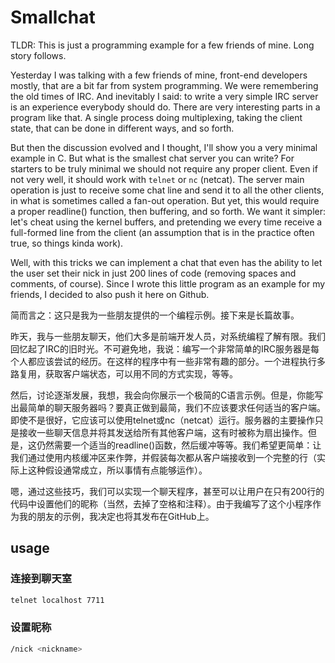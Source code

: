 # Smallchat

TLDR: This is just a programming example for a few friends of mine. Long story follows.

Yesterday I was talking with a few friends of mine, front-end developers mostly, that are a bit far from system programming. We were remembering the old times of IRC. And inevitably I said: to write a very simple IRC server is an experience everybody should do. There are very interesting parts in a program like that. A single process doing multiplexing, taking the client state, that can be done in different ways, and so forth.

But then the discussion evolved and I thought, I'll show you a very minimal example in C. But what is the smallest chat server you can write? For starters to be truly minimal we should not require any proper client. Even if not very well, it should work with `telnet` or `nc` (netcat). The server main operation is just to receive some chat line and send it to all the other clients, in what is sometimes called a fan-out operation. But yet, this would require a proper readline() function, then buffering, and so forth. We want it simpler: let's cheat using the kernel buffers, and pretending we every time receive a full-formed line from the client (an assumption that is in the practice often true, so things kinda work).

Well, with this tricks we can implement a chat that even has the ability to let the user set their nick in just 200 lines of code (removing spaces and comments, of course). Since I wrote this little program as an example for my friends, I decided to also push it here on Github.


简而言之：这只是我为一些朋友提供的一个编程示例。接下来是长篇故事。

昨天，我与一些朋友聊天，他们大多是前端开发人员，对系统编程了解有限。我们回忆起了IRC的旧时光。不可避免地，我说：编写一个非常简单的IRC服务器是每个人都应该尝试的经历。在这样的程序中有一些非常有趣的部分。一个进程执行多路复用，获取客户端状态，可以用不同的方式实现，等等。

然后，讨论逐渐发展，我想，我会向你展示一个极简的C语言示例。但是，你能写出最简单的聊天服务器吗？要真正做到最简，我们不应该要求任何适当的客户端。即使不是很好，它应该可以使用telnet或nc（netcat）运行。服务器的主要操作只是接收一些聊天信息并将其发送给所有其他客户端，这有时被称为扇出操作。但是，这仍然需要一个适当的readline()函数，然后缓冲等等。我们希望更简单：让我们通过使用内核缓冲区来作弊，并假装每次都从客户端接收到一个完整的行（实际上这种假设通常成立，所以事情有点能够运作）。

嗯，通过这些技巧，我们可以实现一个聊天程序，甚至可以让用户在只有200行的代码中设置他们的昵称（当然，去掉了空格和注释）。由于我编写了这个小程序作为我的朋友的示例，我决定也将其发布在GitHub上。

## usage
### 连接到聊天室
```sh
telnet localhost 7711
```
### 设置昵称
```sh
/nick <nickname>
```